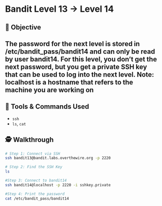 # Bandit Level 13 → Level 14

## 🧠 Objective
The password for the next level is stored in /etc/bandit_pass/bandit14 and can only be read by user bandit14. For this level, you don’t get the next password, but you get a private SSH key that can be used to log into the next level. Note: localhost is a hostname that refers to the machine you are working on
---

## 🧰 Tools & Commands Used
- `ssh`
-  `ls`, `cat`

## 🕵️ Walkthrough

```bash
# Step 1: Connect via SSH
ssh bandit13@bandit.labs.overthewire.org -p 2220

# Step 2: Find the SSH Key
ls

#Step 3: Connect to bandit14
ssh bandit14@localhost -p 2220 -i sshkey.private

#Step 4: Print the password
cat /etc/bandit_pass/bandit14